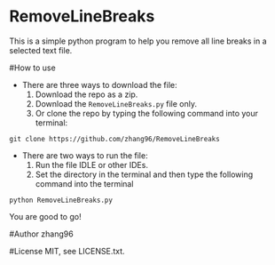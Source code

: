 # RemoveLineBreaks
This is a simple python program to help you remove all line breaks in a selected text file.

#How to use
- There are three ways to download the file:
  1. Download the repo as a zip.
  2. Download the <code>RemoveLineBreaks.py</code> file only.
  3. Or clone the repo by typing the following command into your terminal:
```  
git clone https://github.com/zhang96/RemoveLineBreaks
```
- There are two ways to run the file:
  1. Run the file IDLE or other IDEs.
  2. Set the directory in the terminal and then type the following command into the terminal
```
python RemoveLineBreaks.py
```
You are good to go!

#Author
zhang96

#License
MIT, see LICENSE.txt.
